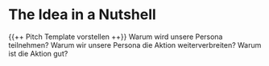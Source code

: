 # The Idea in a Nutshell

{{++ Pitch Template vorstellen ++}}
Warum wird unsere Persona teilnehmen?
Warum wir unsere Persona die Aktion weiterverbreiten?
Warum ist die Aktion gut?